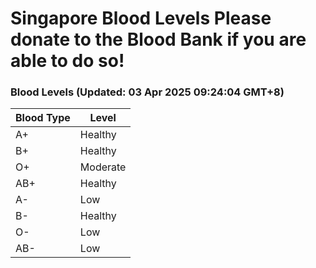 Singapore Blood Levels
 Please donate to the Blood Bank if you are able to do so!
================================================================================================================================

### Blood Levels (Updated: 03 Apr 2025 09:24:04 GMT+8)
| Blood Type | Level     |
|------------|-----------|
| A+     | Healthy |
| B+     | Healthy |
| O+     | Moderate |
| AB+     | Healthy |
| A-     | Low |
| B-     | Healthy |
| O-     | Low |
| AB-     | Low |
